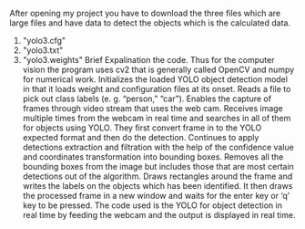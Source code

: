 After opening my project you have to download the three files which are large files and have data to detect the objects which is the calculated data.
1. "yolo3.cfg"
2. "yolo3.txt"
3. "yolo3.weights"
Brief Expalination the code.
Thus for the computer vision the program uses cv2 that is generally called OpenCV and numpy for numerical work. Initializes the loaded YOLO object detection model in that it loads weight and configuration files at its onset. Reads a file to pick out class labels (e. g. “person,” “car”). Enables the capture of frames through video stream that uses the web cam. Receives image multiple times from the webcam in real time and searches in all of them for objects using YOLO. They first convert frame in to the YOLO expected format and then do the detection. Continues to apply detections extraction and filtration with the help of the confidence value and coordinates transformation into bounding boxes. Removes all the bounding boxes from the image but includes those that are most certain detections out of the algorithm. Draws rectangles around the frame and writes the labels on the objects which has been identified. It then draws the processed frame in a new window and waits for the enter key or ‘q’ key to be pressed. The code used is the YOLO for object detection in real time by feeding the webcam and the output is displayed in real time.
